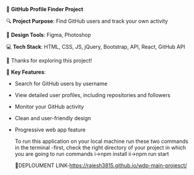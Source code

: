 🚀 **GitHub Profile Finder Project**

🔍 **Project Purpose**: Find GitHub users and track your own activity

🎨 **Design Tools**: Figma, Photoshop

💻 **Tech Stack**: HTML, CSS, JS, jQuery, Bootstrap, API, React, GitHub API

🙌 Thanks for exploring this project!

🚀 **Key Features**:

- Search for GitHub users by username
- View detailed user profiles, including repositories and followers
- Monitor your GitHub activity
- Clean and user-friendly design
- Progressive web app feature

  To run this application on your local machine run these two commands in the terminal
  -first, check the right directory of your project in which you are going to run commands
  i->npm install
  ii->npm run start

  🚴DEPLOUMENT LINK-https://rajesh3815.github.io/wdp-main-projesct/
  
